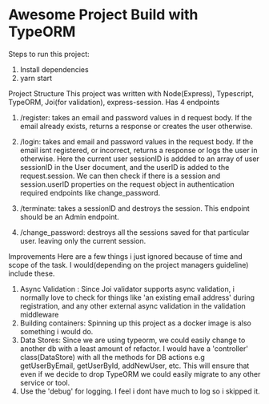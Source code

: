 # Awesome Project Build with TypeORM

Steps to run this project:

1. Install dependencies
2. yarn start

Project Structure
This project was written with Node(Express), Typescript, TypeORM, Joi(for validation), express-session.
Has 4 endpoints
1. /register: takes an email and password values in d request body. If the email already exists, returns a response or creates the user otherwise.

2. /login: takes and email and password values in the request body. If the email isnt registered, or incorrect, returns a response or logs the user in otherwise. Here the current user sessionID is addded to an array of user sessionID in the User document, and the userID is added to the request.session. We can then check if there is a session and session.userID properties on the request object in authentication required endpoints like change_password. 

3. /terminate: takes a sessionID and destroys the session. This endpoint should be an Admin endpoint.

4. /change_password: destroys all the sessions saved for that particular user. leaving only the current session.


Improvements
Here are a few things i just ignored because of time and scope of the task. I would(depending on the project managers guideline) include these.
1. Async Validation : Since Joi validator supports async validation, i normally love to check for things like 'an existing email address' during registration, and any other external async validation in the validation middleware
2. Building containers: Spinning up this project as a docker image is also something i would do.
3. Data Stores: Since we are using typeorm, we could easily change to another db with a least amount of refactor. I would have a 'controller' class(DataStore) with all the methods for DB actions e.g getUserByEmail, getUserById, addNewUser, etc. This will ensure that even if we decide to drop TypeORM we could easily migrate to any other service or tool.
4. Use the 'debug' for logging. I feel i dont have much to log so i skipped it.